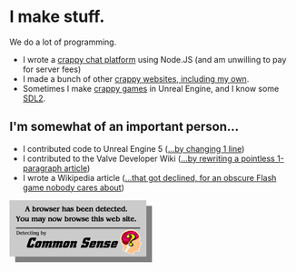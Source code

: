 # I make stuff.

We do a lot of programming.
- I wrote a [crappy chat platform](https://voicebox.windzyboy.com) using Node.JS (and am unwilling to pay for server fees)
- I made a bunch of other [crappy websites, including my own](https://windzyboy.com/).
- Sometimes I make [crappy games](https://windzyboy.itch.io) in Unreal Engine, and I know some [SDL2](https://libsdl.org/).

## I'm somewhat of an important person...
- I contributed code to Unreal Engine 5 ([...by changing 1 line](https://github.com/EpicGames/UnrealEngine/commit/424c212bd6706246dbb3e8f4114a9100ccf4c8fc))
- I contributed to the Valve Developer Wiki ([...by rewriting a pointless 1-paragraph article](https://developer.valvesoftware.com/w/index.php?title=Refresh_SDK_Content&oldid=251411))
- I wrote a Wikipedia article ([...that got declined, for an obscure Flash game nobody cares about](https://en.wikipedia.org/wiki/Draft:Hand_&_Stars))

![A browser has been detected. You may now browse this web site.](common_sense.png)

<!--
**Windzyboy/Windzyboy** is a ✨ _special_ ✨ repository because its `README.md` (this file) appears on your GitHub profile.

Here are some ideas to get you started:

- 🔭 I’m currently working on ...
- 🌱 I’m currently learning ...
- 👯 I’m looking to collaborate on ...
- 🤔 I’m looking for help with ...
- 💬 Ask me about ...
- 📫 How to reach me: ...
- 😄 Pronouns: ...
- ⚡ Fun fact: ...
-->
